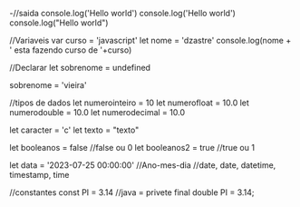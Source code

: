 -//saida
console.log('Hello world')
console.log('Hello world')
console.log("Hello world")


//Variaveis
var curso = 'javascript'
let nome = 'dzastre'
console.log(nome + ' esta fazendo curso de '+curso)


//Declarar
let sobrenome = undefined


sobrenome = 'vieira'


//tipos de dados
let numerointeiro = 10
let numerofloat = 10.0
let numerodouble = 10.0
let numerodecimal = 10.0


let caracter = 'c'
let texto = "texto"


let booleanos = false //false ou 0
let booleanos2 = true //true ou 1

let data = '2023-07-25 00:00:00' //Ano-mes-dia
//date, date, datetime, timestamp, time

//constantes
const PI = 3.14
//java = privete final double PI = 3.14;
